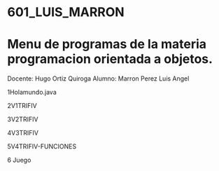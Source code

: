 # 601_LUIS_MARRON

# Menu de programas de la materia programacion orientada a objetos.
Docente: Hugo Ortiz Quiroga
Alumno: Marron Perez Luis Angel

1Holamundo.java
 
2V1TRIFIV

3V2TRIFIV

4V3TRIFIV

5V4TRIFIV-FUNCIONES

6 Juego
